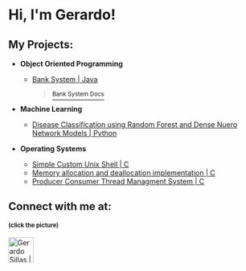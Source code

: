 <h1>Hi, I'm Gerardo! </h1>

<h2>My Projects:</h2>

- <b>Object Oriented Programming</b>
  
  - [Bank System | Java](https://github.com/Gerardos0/Bank-System.git)<br>
  
    > [<sup>Bank System Docs</sup>](https://gerardos0.github.io/Bank-System/)
- <b>Machine Learning</b>

  - [Disease Classification using Random Forest and Dense Nuero Network Models | Python](https://github.com/Gerardos0/Disease-Classification-Using-Machine-Learning-Models/tree/master)
- <b>Operating Systems</b>

  - [Simple Custom Unix Shell | C](https://github.com/Gerardos0/gerardosh.git)
  - [Memory allocation and deallocation implementation | C](https://github.com/Gerardos0/memory_allocation-deallocation)
  - [Producer Consumer Thread Managment System | C](https://github.com/Gerardos0/producer-consumer-thread-managment-system/tree/master)





<h2> Connect with me at:</h2>
<sup><b>(click the picture)</b></sup><br><br>
<a href="https://www.linkedin.com/in/gerardo-sillas-1aa546291/" target="_blank" rel="noopener noreferrer">
  <img src="https://upload.wikimedia.org/wikipedia/commons/c/ca/LinkedIn_logo_initials.png" alt="Gerardo Sillas | LinkedIn" width="50" style="vertical-align: middle;"/>
</a>






